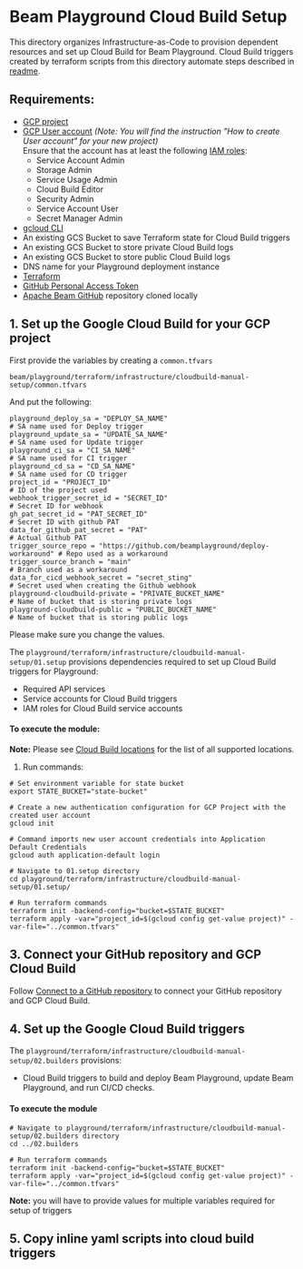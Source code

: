 <!---
    Licensed to the Apache Software Foundation (ASF) under one
    or more contributor license agreements.  See the NOTICE file
    distributed with this work for additional information
    regarding copyright ownership.  The ASF licenses this file
    to you under the Apache License, Version 2.0 (the
    "License"); you may not use this file except in compliance
    with the License.  You may obtain a copy of the License at
      http://www.apache.org/licenses/LICENSE-2.0
    Unless required by applicable law or agreed to in writing,
    software distributed under the License is distributed on an
    "AS IS" BASIS, WITHOUT WARRANTIES OR CONDITIONS OF ANY
    KIND, either express or implied.  See the License for the
    specific language governing permissions and limitations
    under the License.
-->

# Beam Playground Cloud Build Setup

This directory organizes Infrastructure-as-Code to provision dependent resources and set up Cloud Build for Beam Playground.
Cloud Build triggers created by terraform scripts from this directory automate steps described in [readme](https://github.com/apache/beam/blob/master/playground/terraform/README.md).

## Requirements:

- [GCP project](https://cloud.google.com/resource-manager/docs/creating-managing-projects)
- [GCP User account](https://cloud.google.com/appengine/docs/standard/access-control?tab=python) _(Note: You will find the instruction "How to create User account" for your new project)_<br>
  Ensure that the account has at least the following [IAM roles](https://cloud.google.com/iam/docs/understanding-roles):
    - Service Account Admin
    - Storage Admin
    - Service Usage Admin
    - Cloud Build Editor
    - Security Admin
    - Service Account User
    - Secret Manager Admin
- [gcloud CLI](https://cloud.google.com/sdk/docs/install-sdk)
- An existing GCS Bucket to save Terraform state for Cloud Build triggers <triggers-state-bucket>
- An existing GCS Bucket to store private Cloud Build logs <private-logs-bucket>
- An existing GCS Bucket to store public Cloud Build logs <public-logs-bucket>
- DNS name for your Playground deployment instance
- [Terraform](https://www.terraform.io/)
- [GitHub Personal Access Token](https://docs.github.com/en/authentication/keeping-your-account-and-data-secure/creating-a-personal-access-token)
- [Apache Beam GitHub](https://github.com/apache/beam) repository cloned locally

## 1. Set up the Google Cloud Build for your GCP project

First provide the variables by creating a `common.tfvars`
```
beam/playground/terraform/infrastructure/cloudbuild-manual-setup/common.tfvars 
```
And put the following:
```
playground_deploy_sa = "DEPLOY_SA_NAME"                                     # SA name used for Deploy trigger
playground_update_sa = "UPDATE_SA_NAME"                                     # SA name used for Update trigger
playground_ci_sa = "CI_SA_NAME"                                             # SA name used for CI trigger
playground_cd_sa = "CD_SA_NAME"                                             # SA name used for CD trigger
project_id = "PROJECT_ID"                                                   # ID of the project used
webhook_trigger_secret_id = "SECRET_ID"                                     # Secret ID for webhook
gh_pat_secret_id = "PAT_SECRET_ID"                                          # Secret ID with github PAT
data_for_github_pat_secret = "PAT"                                          # Actual Github PAT
trigger_source_repo = "https://github.com/beamplayground/deploy-workaround" # Repo used as a workaround
trigger_source_branch = "main"                                              # Branch used as a workaround
data_for_cicd_webhook_secret = "secret_sting"                               # Secret used when creating the Github webhook 
playground-cloudbuild-private = "PRIVATE_BUCKET_NAME"                       # Name of bucket that is storing private logs
playground-cloudbuild-public = "PUBLIC_BUCKET_NAME"                         # Name of bucket that is storing public logs
```

Please make sure you change the values. 

The `playground/terraform/infrastructure/cloudbuild-manual-setup/01.setup` provisions dependencies required to set up Cloud Build triggers for Playground:
- Required API services
- Service accounts for Cloud Build triggers
- IAM roles for Cloud Build service accounts

#### To execute the module:

**Note:**  Please see [Cloud Build locations](https://cloud.google.com/build/docs/locations) for the list of all supported locations.

1. Run commands:


```console
# Set environment variable for state bucket
export STATE_BUCKET="state-bucket"

# Create a new authentication configuration for GCP Project with the created user account
gcloud init

# Command imports new user account credentials into Application Default Credentials
gcloud auth application-default login

# Navigate to 01.setup directory
cd playground/terraform/infrastructure/cloudbuild-manual-setup/01.setup/

# Run terraform commands
terraform init -backend-config="bucket=$STATE_BUCKET"
terraform apply -var="project_id=$(gcloud config get-value project)" -var-file="../common.tfvars"
```
## 3. Connect your GitHub repository and GCP Cloud Build

Follow [Connect to a GitHub repository](https://cloud.google.com/build/docs/automating-builds/github/connect-repo-github) to connect your GitHub repository and GCP Cloud Build.

## 4. Set up the Google Cloud Build triggers

The `playground/terraform/infrastructure/cloudbuild-manual-setup/02.builders` provisions:
- Cloud Build triggers to build and deploy Beam Playground, update Beam Playground, and run CI/CD checks.

#### To execute the module

```
# Navigate to playground/terraform/infrastructure/cloudbuild-manual-setup/02.builders directory
cd ../02.builders

# Run terraform commands
terraform init -backend-config="bucket=$STATE_BUCKET"
terraform apply -var="project_id=$(gcloud config get-value project)" -var-file="../common.tfvars"
```

**Note:**  you will have to provide values for multiple variables required for setup of triggers

## 5. Copy inline yaml scripts into cloud build triggers